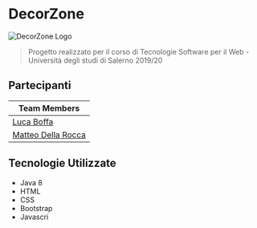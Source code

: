 # DecorZone

![DecorZone Logo](.github/DecorZoneLogo.png)

> Progetto realizzato per il corso di Tecnologie Software per il Web - Università degli studi di Salerno 2019/20

## Partecipanti

| Team Members |
|---|
| [Luca Boffa]()  |
| [Matteo Della Rocca](https://github.com/mattdr5) |

## Tecnologie Utilizzate

* Java 8
* HTML
* CSS
* Bootstrap
* Javascri
